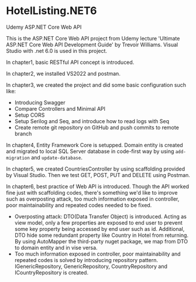 # HotelListing.NET6
Udemy ASP.NET Core Web API

This is the ASP.NET Core Web API project from Udemy lecture 'Ultimate ASP.NET Core Web API Development Guide' by Trevoir Williams.
Visual Studio with .net 6.0 is used in this project.

In chapter1, basic RESTful API concept is introduced.

In chapter2, we installed VS2022 and postman.

In chapter3, we created the project and did some basic configuration such like:
- Introducing Swagger
- Compare Controllers and Minimal API
- Setup CORS
- Setup Serilog and Seq, and introduce how to read logs with Seq
- Create remote git repository on GitHub and push commits to remote branch

In chapter4, Entity Framework Core is setupped. 
Domain entity is created and migrated to local SQL Server database in code-first way by using `add-migration` and `update-database`.

In chapter5, we created CountriesController by using scaffolding provided by Visual Studio. Then we test GET, POST, PUT and DELETE using Postman.

In chapter6, best practice of Web API is introduced. 
Though the API worked fine just with scaffolding codes, there's something we'd like to improve 
such as overposting attack, too much information exposed in controller, poor maintainability and repeated codes needed to be fixed.
- Overposting attack: DTO(Data Transfer Object) is introduced. Acting as view model, only a few properties are exposed to end user
to prevent some key property being accessed by end user such as id. 
Additional, DTO hide some redundant property like Country in Hotel from returning.
By using AutoMapper the third-party nuget package, we map from DTO to domain entity and in vise versa.
- Too much information exposed in controller, poor maintainability and repeated codes is solved by introducing repository pattern.
IGenericRepository, GenericRepository, CountryRepository and ICountryRepository is created.
